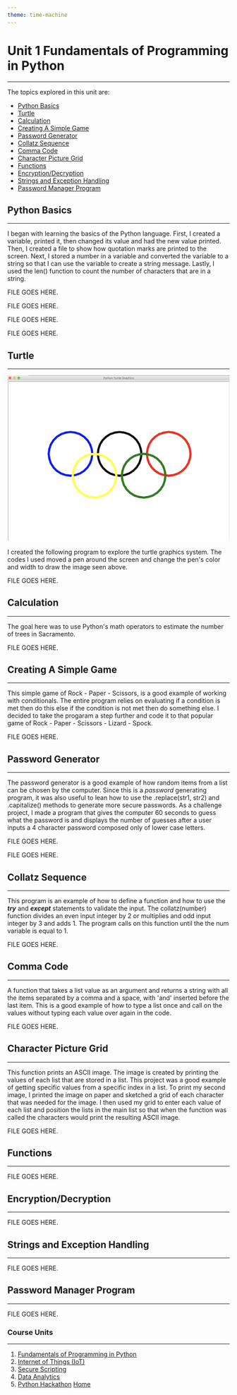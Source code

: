 ```yaml
---
theme: time-machine
---
```


# Unit 1 Fundamentals of Programming in Python

----------

The topics explored in this unit are:

- [Python Basics](#python-basics)
- [Turtle](#turtle)
- [Calculation](#calculation)
- [Creating A Simple Game](#creating-a-simple-game)
- [Password Generator](#password-generator)
- [Collatz Sequence](#collatz-sequence)
- [Comma Code](#comma-code)
- [Character Picture Grid](#character-picture-grid)
- [Functions](#functions)
- [Encryption/Decryption](#encryption/decryption)
- [Strings and Exception Handling](#strings-and-exception-handling)
- [Password Manager Program](#password-manager-program)


## Python Basics

----------

I began with learning the basics of the Python language. First, I created a variable, printed it, then changed its value and had the new value printed. Then, I created a file to show how quotation marks are printed to the screen. Next, I stored a number in a variable and converted the variable to a string so that I can use the variable to create a string message. Lastly, I used the len() function to count the number of characters that are in a string.

FILE GOES HERE.

FILE GOES HERE.

FILE GOES HERE.

FILE GOES HERE.

## Turtle

----------

<p align="center">
<img src= "image/Olympic_Logo.png" "Olympic Logo">
</p>
I created the following program to explore the turtle graphics system. The codes I used moved a pen around the screen and change the pen's color and width to draw the image seen above.

FILE GOES HERE.

## Calculation

----------

The goal here was to use Python's math operators to estimate the number of trees in Sacramento.

FILE GOES HERE.

## Creating A Simple Game

----------

This simple game of Rock - Paper - Scissors, is a good example of working with conditionals. The entire program relies on evaluating if a condition is met then do this else if the condition is not met then do something else. I decided to take the progaram a step further and code it to that popular game of Rock - Paper - Scissors - Lizard - Spock.

FILE GOES HERE.

## Password Generator

----------

The password generator is a good example of how random items from a list can be chosen by the computer. Since this is a *password* generating program, it was also useful to lean how to use the .replace(str1, str2) and .capitalize() methods to generate more secure passwords. As a challenge project, I made a program that gives the computer 60 seconds to guess what the password is and displays the number of guesses after a user inputs a 4 character password composed only of lower case letters.

FILE GOES HERE.

FILE GOES HERE.

## Collatz Sequence

----------

This program is an example of how to define a function and how to use the  **_try_** and **_except_** statements to validate the input. The collatz(number) function divides an even input integer by 2 or multiplies and odd input integer by 3 and adds 1. The program calls on this function until the the num variable is equal to 1.

FILE GOES HERE.

## Comma Code

----------

A function that takes a list value as an argument and returns a string with all the items separated by a comma and a space, with 'and' inserted before the last item. This is a good example of how to type a list once and call on the values without typing each value over again in the code.

FILE GOES HERE.

## Character Picture Grid

----------

This function prints an ASCII image. The image is created by printing the values of each list that are stored in a list. This project was a good example of getting specific values from a specific index in a list. To print my second image, I printed the image on paper and sketched a grid of each character that was needed for the image. I then used my grid to enter each value of each list and position the lists in the main list so that when the function was called the characters would print the resulting ASCII image.

FILE GOES HERE.

## Functions

----------



FILE GOES HERE.

## Encryption/Decryption

----------



FILE GOES HERE.

## Strings and Exception Handling

----------



FILE GOES HERE.

## Password Manager Program

----------



FILE GOES HERE.


### Course Units

----------

1. [Fundamentals of Programming in Python](./fundamentals_of_programming.md)
2. [Internet of Things (IoT)](./internet_of_things.md)
3. [Secure Scripting](./secure_scripting.md)
4. [Data Analytics](./data_analytics.md)
5. [Python Hackathon](./python_hackathon.md)
[Home](./README.md)
